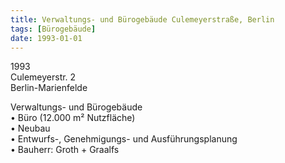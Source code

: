 ```yaml
---
title: Verwaltungs- und Bürogebäude Culemeyerstraße, Berlin
tags: [Bürogebäude]
date: 1993-01-01
---
```

1993<br/>
Culemeyerstr. 2<br/>
Berlin-Marienfelde 

Verwaltungs- und Bürogebäude<br/>
• Büro (12.000 m² Nutzfläche)<br/>
• Neubau<br/>
• Entwurfs-, Genehmigungs- und Ausführungsplanung<br/>
• Bauherr: Groth + Graalfs<br/>

